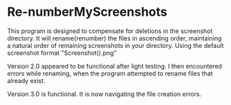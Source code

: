 # Re-numberMyScreenshots
This program is designed to compensate for deletions in the 
screenshot directory. It will rename(renumber) the files in ascending 
order, maintaining a natural order of remaining screenshots in your 
directory. Using the default screenshot format "Screenshot().png"

Version 2.0 appeared to be functional after light testing.
I then encountered errors while renaming, when the program
attempted to rename files that already exist.

Version 3.0 is functional. It is now navigating the file creation errors.
 

